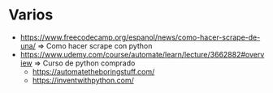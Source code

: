 # Varios

 * https://www.freecodecamp.org/espanol/news/como-hacer-scrape-de-una/ => Como hacer scrape con python
 * https://www.udemy.com/course/automate/learn/lecture/3662882#overview => Curso de python comprado
   * https://automatetheboringstuff.com/
   * https://inventwithpython.com/